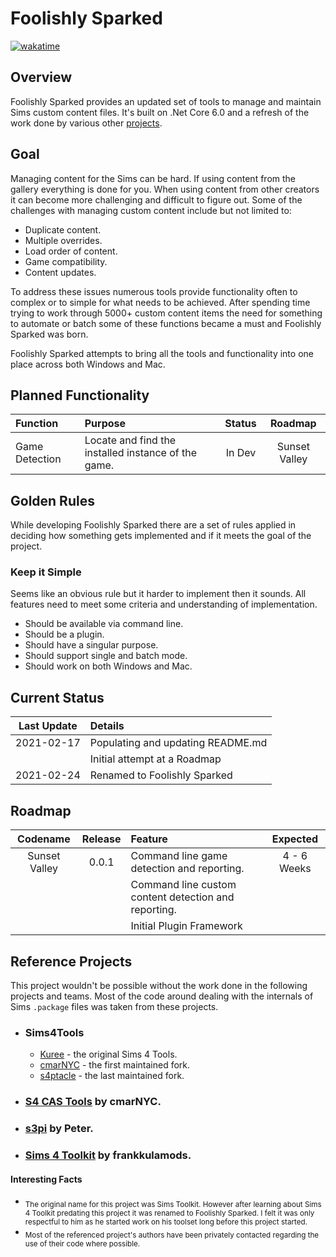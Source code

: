 # Foolishly Sparked

[![wakatime](https://wakatime.com/badge/github/BinaryMisfit/foolishly-sparked.svg)](https://wakatime.com/badge/github/BinaryMisfit/foolishly-sparked)

## Overview

Foolishly Sparked provides an updated set of tools to manage and maintain Sims custom content files. It's built on .Net
Core 6.0 and a refresh of the work done by various other [projects](#reference-projects).

## Goal

Managing content for the Sims can be hard. If using content from the gallery everything is done for you. When using
content from other creators it can become more challenging and difficult to figure out. Some of the challenges with
managing custom content include but not limited to:

- Duplicate content.
- Multiple overrides.
- Load order of content.
- Game compatibility.
- Content updates.

To address these issues numerous tools provide functionality often to complex or to simple for what needs to be
achieved. After spending time trying to work through 5000+ custom content items the need for something to automate or
batch some of these functions became a must and Foolishly Sparked was born.

Foolishly Sparked attempts to bring all the tools and functionality into one place across both Windows and Mac.

## Planned Functionality

| Function       | Purpose                                             | Status |    Roadmap    |
|:---------------|:----------------------------------------------------|:------:|:-------------:|
| Game Detection | Locate and find the installed instance of the game. | In Dev | Sunset Valley |

## Golden Rules

While developing Foolishly Sparked there are a set of rules applied in deciding how something gets implemented and if it
meets the goal of the project.

### Keep it Simple

Seems like an obvious rule but it harder to implement then it sounds. All features need to meet some criteria and
understanding of implementation.

- Should be available via command line.
- Should be a plugin.
- Should have a singular purpose.
- Should support single and batch mode.
- Should work on both Windows and Mac.

## Current Status

| Last Update | Details                           |
|:-----------:|:----------------------------------|
| 2021-02-17  | Populating and updating README.md |
|             | Initial attempt at a Roadmap      |
| 2021-02-24  | Renamed to Foolishly Sparked      |

## Roadmap

|   Codename    | Release | Feature                                              |  Expected   |
|:-------------:|:-------:|:-----------------------------------------------------|:-----------:|
| Sunset Valley |  0.0.1  | Command line game detection and reporting.           | 4 - 6 Weeks |
|               |         | Command line custom content detection and reporting. |             |
|               |         | Initial Plugin Framework                             |             |

## Reference Projects

This project wouldn't be possible without the work done in the following projects and teams. Most of the code around
dealing with the internals of Sims `.package` files was taken from these projects.

- ### Sims4Tools
    - [Kuree](https://github.com/Kuree/Sims4Tools) - the original Sims 4 Tools.
    - [cmarNYC](https://github.com/cmarNYC/Sims4Tools) - the first maintained fork.
    - [s4ptacle](https://github.com/s4ptacle/Sims4Tools) - the last maintained fork.
- ### [S4 CAS Tools](https://modthesims.info/d/582348/s4-cas-tools-updated-to-v3-5-3-1-on-9-11-2021.html) by cmarNYC.
- ### [s3pi](http://s3pi.sourceforge.net/) by Peter.
- ### [Sims 4 Toolkit](https://sims4toolkit.com/) by frankkulamods.

#### Interesting Facts

- <sub>The original name for this project was Sims Toolkit. However after learning about Sims 4 Toolkit predating this
  project it was renamed to Foolishly Sparked. I felt it was only respectful to him as he started work on his toolset
  long before this project started.</sub>
- <sub>Most of the referenced project's authors have been privately contacted regarding the use of their code where
  possible.</sub>
